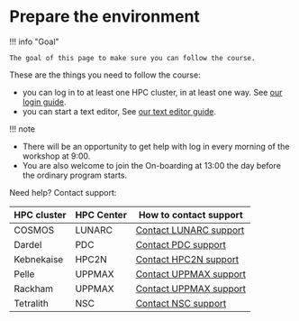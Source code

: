 # Prepare the environment

!!! info "Goal"

    The goal of this page to make sure you can follow the course.

These are the things you need to follow the course:

- you can log in to at least one HPC cluster, in at least one way.
  See [our login guide](common/login.md).
- you can start a text editor,
  See [our text editor guide](common/use_text_editor.md).

!!! note

- There will be an opportunity to get help with log in
  every morning of the workshop at 9:00.
- You are also welcome to join the On-boarding at 13:00
  the day before the ordinary program starts.

Need help? Contact support:

HPC cluster |HPC Center  | How to contact support
------------|------------|-------------------------------------------------------------------------------
COSMOS      | LUNARC     | [Contact LUNARC support](https://www.lunarc.lu.se/getting-help/)
Dardel      | PDC        | [Contact PDC support](https://support.pdc.kth.se/doc/contact/contact_support/)
Kebnekaise  | HPC2N      | [Contact HPC2N support](https://docs.hpc2n.umu.se/support/contact/)
Pelle       | UPPMAX     | [Contact UPPMAX support](https://docs.uppmax.uu.se/support/)
Rackham     | UPPMAX     | [Contact UPPMAX support](https://docs.uppmax.uu.se/support/)
Tetralith   | NSC        | [Contact NSC support](https://www.nsc.liu.se/support/)
